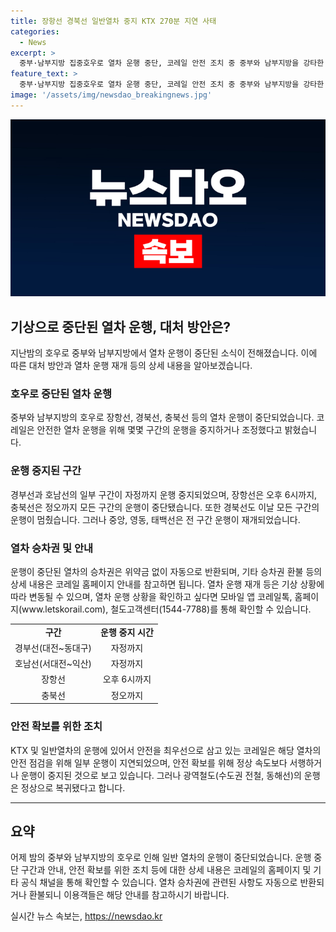 ```yaml
---
title: 장항선 경북선 일반열차 중지 KTX 270분 지연 사태
categories:
  - News
excerpt: >
  중부·남부지방 집중호우로 열차 운행 중단, 코레일 안전 조치 중 중부와 남부지방을 강타한 호우로 장항선, 경북선, 충북선 등의 운행이 중단되었다. 코레일은 안전을 위해 열차 운행을 일부 중지하거나 조정했으며, 일부 구간의 운행이 중단된 상황이라고 설명했다. 승차권 환불 절차와 열차운행 상황은 고객센터 및 홈페이지를 통해 확인 가능하며, 재개 여부는 기상 상황에 따라 변동될 수 있다.
feature_text: >
  중부·남부지방 집중호우로 열차 운행 중단, 코레일 안전 조치 중 중부와 남부지방을 강타한 호우로 장항선, 경북선, 충북선 등의 운행이 중단되었다. 코레일은 안전을 위해 열차 운행을 일부 중지하거나 조정했으며, 일부 구간의 운행이 중단된 상황이라고 설명했다. 승차권 환불 절차와 열차운행 상황은 고객센터 및 홈페이지를 통해 확인 가능하며, 재개 여부는 기상 상황에 따라 변동될 수 있다.
image: '/assets/img/newsdao_breakingnews.jpg'
---
```


<p><img src="/assets/img/newsdao_breakingnews.jpg" alt="koreaapp 속보" /></p>

<h2 data-ke-size="size26">기상으로 중단된 열차 운행, 대처 방안은?</h2>

<p data-ke-size="size16">지난밤의 호우로 중부와 남부지방에서 열차 운행이 중단된 소식이 전해졌습니다. 이에 따른 대처 방안과 열차 운행 재개 등의 상세 내용을 알아보겠습니다.</p>

<h3>호우로 중단된 열차 운행</h3>

<p data-ke-size="size16">중부와 남부지방의 호우로 장항선, 경북선, 충북선 등의 열차 운행이 중단되었습니다. 코레일은 안전한 열차 운행을 위해 몇몇 구간의 운행을 중지하거나 조정했다고 밝혔습니다.</p>

<h3>운행 중지된 구간</h3>

<p data-ke-size="size16">경부선과 호남선의 일부 구간이 자정까지 운행 중지되었으며, 장항선은 오후 6시까지, 충북선은 정오까지 모든 구간의 운행이 중단됐습니다. 또한 경북선도 이날 모든 구간의 운행이 멈췄습니다. 그러나 중앙, 영동, 태백선은 전 구간 운행이 재개되었습니다.</p>

<h3>열차 승차권 및 안내</h3>

<p data-ke-size="size16">운행이 중단된 열차의 승차권은 위약금 없이 자동으로 반환되며, 기타 승차권 환불 등의 상세 내용은 코레일 홈페이지 안내를 참고하면 됩니다. 열차 운행 재개 등은 기상 상황에 따라 변동될 수 있으며, 열차 운행 상황을 확인하고 싶다면 모바일 앱 코레일톡, 홈페이지(www.letskorail.com), 철도고객센터(1544-7788)를 통해 확인할 수 있습니다.</p>

<table>
  <tr>
    <td style="text-align: center; height: 17px;"><b>구간</b></td>
    <td style="text-align: center; height: 17px;"><b>운행 중지 시간</b></td>
  </tr>
  <tr>
    <td style="text-align: center; height: 17px;">경부선(대전~동대구)</td>
    <td style="text-align: center; height: 17px;">자정까지</td>
  </tr>
  <tr>
    <td style="text-align: center; height: 17px;">호남선(서대전~익산)</td>
    <td style="text-align: center; height: 17px;">자정까지</td>
  </tr>
  <tr>
    <td style="text-align: center; height: 17px;">장항선</td>
    <td style="text-align: center; height: 17px;">오후 6시까지</td>
  </tr>
  <tr>
    <td style="text-align: center; height: 17px;">충북선</td>
    <td style="text-align: center; height: 17px;">정오까지</td>
  </tr>
</table>

<h3>안전 확보를 위한 조치</h3>

<p data-ke-size="size16">KTX 및 일반열차의 운행에 있어서 안전을 최우선으로 삼고 있는 코레일은 해당 열차의 안전 점검을 위해 일부 운행이 지연되었으며, 안전 확보를 위해 정상 속도보다 서행하거나 운행이 중지된 것으로 보고 있습니다. 그러나 광역철도(수도권 전철, 동해선)의 운행은 정상으로 복귀됐다고 합니다.</p>

<hr>

<h2 data-ke-size="size26">요약</h2>

<p data-ke-size="size16">어제 밤의 중부와 남부지방의 호우로 인해 일반 열차의 운행이 중단되었습니다. 운행 중단 구간과 안내, 안전 확보를 위한 조치 등에 대한 상세 내용은 코레일의 홈페이지 및 기타 공식 채널을 통해 확인할 수 있습니다. 열차 승차권에 관련된 사항도 자동으로 반환되거나 환불되니 이용객들은 해당 안내를 참고하시기 바랍니다.</p>
실시간 뉴스 속보는, <a href="https://newsdao.kr" rel="dofollow">https://newsdao.kr</a>


